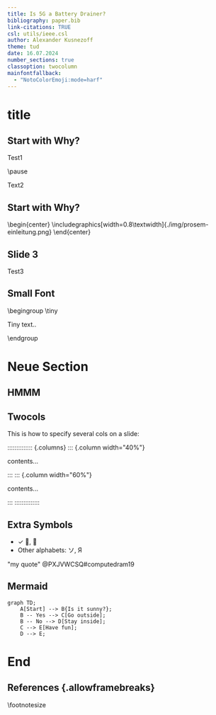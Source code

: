 ```yaml
---
title: Is 5G a Battery Drainer?
bibliography: paper.bib
link-citations: TRUE
csl: utils/ieee.csl
author: Alexander Kusnezoff
theme: tud
date: 16.07.2024
number_sections: true
classoption: twocolumn
mainfontfallback:
  - "NotoColorEmoji:mode=harf"
---
```


# title

## Start with Why?

Test1

\pause <!--show following text only on next slide-->

Text2

## Start with Why?

\begin{center}
\includegraphics[width=0.8\textwidth]{./img/prosem-einleitung.png}
\end{center}

## Slide 3


Test3

## Small Font


\begingroup
\tiny <!--alternatives: `/footnotesize`,`/scriptsize` (smaller), `\tiny` (very small), `\smalll`)-->

Tiny text..

\endgroup

# Neue Section

## HMMM

## Twocols

This is how to specify several cols on a slide:

<!-- see [StackOverflowI](https://stackoverflow.com/a/34809186) for twocol-layout -->

:::::::::::::: {.columns}
::: {.column width="40%"}

contents...

:::
::: {.column width="60%"}

contents...

:::
::::::::::::::

## Extra Symbols

- ✓ 🧠, 📙
- Other alphabets: ソ, Я

"my quote" @PXJVWCSQ#computedram19 <!--Chap1-->

## Mermaid

```mermaid
graph TD;
    A[Start] --> B{Is it sunny?};
    B -- Yes --> C[Go outside];
    B -- No --> D[Stay inside];
    C --> E[Have fun];
    D --> E;
```

# End

<!-- --- -->
<!-- refs: | -->
<!--    ::: {#refs} -->
<!--    ::: -->
<!-- ... -->

## References {.allowframebreaks}

\footnotesize
